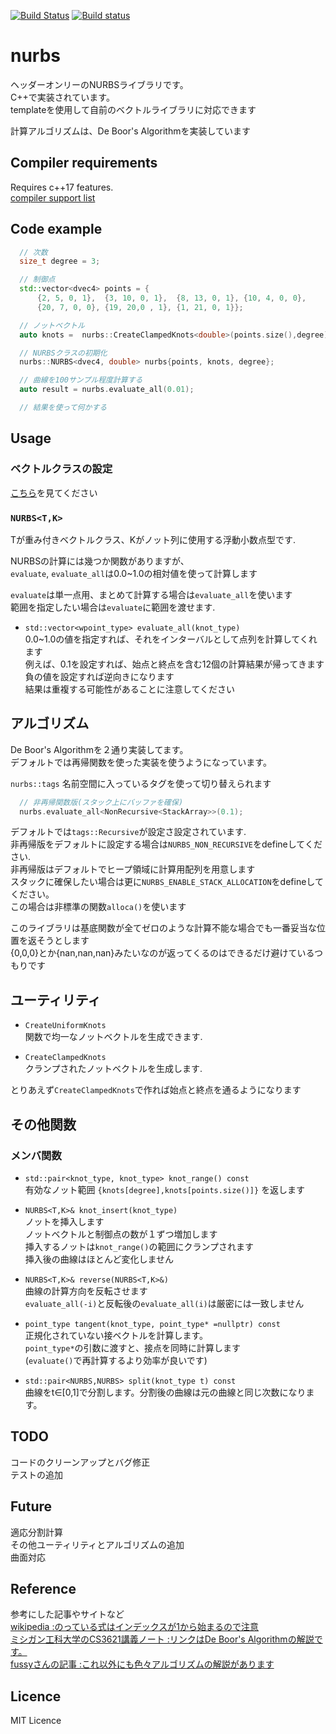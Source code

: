 [![Build Status](https://travis-ci.org/mocabe/nurbs.svg?branch=master)](https://travis-ci.org/mocabe/nurbs) [![Build status](https://ci.appveyor.com/api/projects/status/r5slhpbsgb7mny1r/branch/master?svg=true)](https://ci.appveyor.com/project/mocabe/nurbs)
# nurbs
ヘッダーオンリーのNURBSライブラリです。  
C++で実装されています。  
templateを使用して自前のベクトルライブラリに対応できます  

計算アルゴリズムは、De Boor's Algorithmを実装しています  

## Compiler requirements
Requires c++17 features.  
[compiler support list](http://en.cppreference.com/w/cpp/compiler_support)

## Code example
```cpp
  // 次数
  size_t degree = 3;

  // 制御点
  std::vector<dvec4> points = {
      {2, 5, 0, 1},  {3, 10, 0, 1},  {8, 13, 0, 1}, {10, 4, 0, 0},
      {20, 7, 0, 0}, {19, 20,0 , 1}, {1, 21, 0, 1}};

  // ノットベクトル
  auto knots =  nurbs::CreateClampedKnots<double>(points.size(),degree);

  // NURBSクラスの初期化
  nurbs::NURBS<dvec4, double> nurbs{points, knots, degree};

  // 曲線を100サンプル程度計算する
  auto result = nurbs.evaluate_all(0.01);

  // 結果を使って何かする
```

## Usage  

### ベクトルクラスの設定
[こちら](doc/Adaptor.md)を見てください

### `NURBS<T,K>`
  
Tが重み付きベクトルクラス、Kがノット列に使用する浮動小数点型です.  

NURBSの計算には幾つか関数がありますが、  
`evaluate`, `evaluate_all`は0.0~1.0の相対値を使って計算します  

`evaluate`は単一点用、まとめて計算する場合は`evaluate_all`を使います  
範囲を指定したい場合は`evaluate`に範囲を渡せます.  

- `std::vector<wpoint_type> evaluate_all(knot_type)`  
0.0~1.0の値を指定すれば、それをインターバルとして点列を計算してくれます  
例えば、0.1を設定すれば、始点と終点を含む12個の計算結果が帰ってきます  
負の値を設定すれば逆向きになります  
結果は重複する可能性があることに注意してください  


## アルゴリズム
De Boor's Algorithmを２通り実装してます。  
デフォルトでは再帰関数を使った実装を使うようになっています。  

`nurbs::tags` 名前空間に入っているタグを使って切り替えられます
```cpp
  // 非再帰関数版(スタック上にバッファを確保)
  nurbs.evaluate_all<NonRecursive<StackArray>>(0.1); 
```

デフォルトでは`tags::Recursive`が設定さ設定されています.  
非再帰版をデフォルトに設定する場合は```NURBS_NON_RECURSIVE```をdefineしてください.  
非再帰版はデフォルトでヒープ領域に計算用配列を用意します  
スタックに確保したい場合は更に```NURBS_ENABLE_STACK_ALLOCATION```をdefineしてください。  
この場合は非標準の関数```alloca()```を使います  

このライブラリは基底関数が全てゼロのような計算不能な場合でも一番妥当な位置を返そうとします  
{0,0,0}とか{nan,nan,nan}みたいなのが返ってくるのはできるだけ避けているつもりです

## ユーティリティ  
- `CreateUniformKnots`  
  関数で均一なノットベクトルを生成できます.  

- `CreateClampedKnots`  
  クランプされたノットベクトルを生成します.  

とりあえず`CreateClampedKnots`で作れば始点と終点を通るようになります  

## その他関数

### メンバ関数  

- `std::pair<knot_type, knot_type> knot_range() const`  
  有効なノット範囲 `{knots[degree],knots[points.size()]}` を返します  

- `NURBS<T,K>& knot_insert(knot_type)`  
  ノットを挿入します  
  ノットベクトルと制御点の数が１ずつ増加します  
  挿入するノットは`knot_range()`の範囲にクランプされます  
  挿入後の曲線はほとんど変化しません

- `NURBS<T,K>& reverse(NURBS<T,K>&)`  
  曲線の計算方向を反転させます  
  `evaluate_all(-i)`と反転後の`evaluate_all(i)`は厳密には一致しません  

- `point_type tangent(knot_type, point_type* =nullptr) const`  
  正規化されていない接ベクトルを計算します。  
  `point_type*`の引数に渡すと、接点を同時に計算します  
  (`evaluate()`で再計算するより効率が良いです)

- `std::pair<NURBS,NURBS> split(knot_type t) const`  
  曲線をt∈[0,1]で分割します。分割後の曲線は元の曲線と同じ次数になります。

## TODO
コードのクリーンアップとバグ修正  
テストの追加  

## Future
適応分割計算  
その他ユーティリティとアルゴリズムの追加  
曲面対応  

## Reference
参考にした記事やサイトなど  
[wikipedia :のっている式はインデックスが1から始まるので注意](https://ja.wikipedia.org/wiki/NURBS)  
[ミシガン工科大学のCS3621講義ノート :リンクはDe Boor's Algorithmの解説です。](https://pages.mtu.edu/~shene/COURSES/cs3621/NOTES/spline/de-Boor.html)  
[fussyさんの記事 :これ以外にも色々アルゴリズムの解説があります](http://fussy.web.fc2.com/algo/curve3_b-spline.htm)  
## Licence
MIT Licence